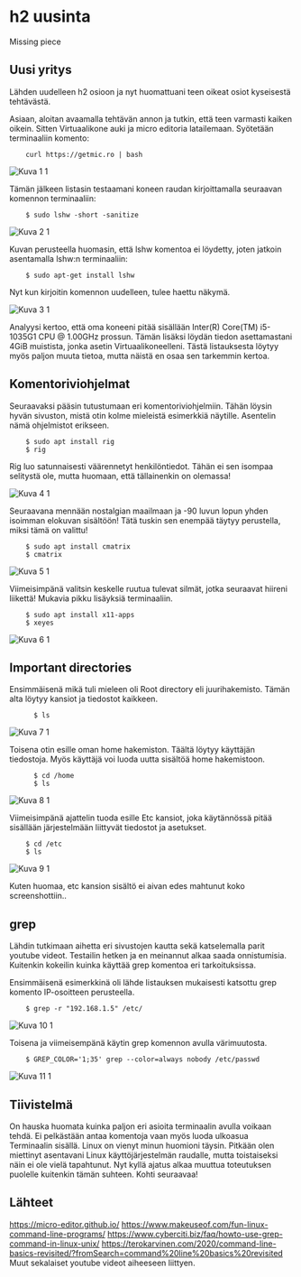# h2 uusinta
Missing piece

## Uusi yritys

Lähden uudelleen h2 osioon ja nyt huomattuani teen oikeat osiot kyseisestä tehtävästä. 

Asiaan, aloitan avaamalla tehtävän annon ja tutkin, että teen varmasti kaiken oikein. Sitten Virtuaalikone auki ja micro editoria latailemaan. 
Syötetään terminaaliin komento: 

        curl https://getmic.ro | bash
        
![Kuva 1 1](https://user-images.githubusercontent.com/100162043/213925771-872b480f-d0c7-4d20-9d2a-62e215afe36c.jpg)


Tämän jälkeen listasin testaamani koneen raudan kirjoittamalla seuraavan komennon terminaaliin: 

        $ sudo lshw -short -sanitize
        
![Kuva 2 1](https://user-images.githubusercontent.com/100162043/213925784-e5f4d8ec-9f49-401e-9444-413a46a58a66.jpg)



Kuvan perusteella huomasin, että lshw komentoa ei löydetty, joten jatkoin asentamalla lshw:n terminaaliin:

        $ sudo apt-get install lshw
        
Nyt kun kirjoitin komennon uudelleen, tulee haettu näkymä. 

![Kuva 3 1](https://user-images.githubusercontent.com/100162043/213925792-bd93cc91-43de-43c4-a45f-bf197d46c07b.jpg)



Analyysi kertoo, että oma koneeni pitää sisällään Inter(R) Core(TM) i5-1035G1 CPU @ 1.00GHz prossun. Tämän lisäksi löydän tiedon asettamastani 4GiB muistista,
jonka asetin Virtuaalikoneelleni. Tästä listauksesta löytyy myös paljon muuta tietoa, mutta näistä en osaa sen tarkemmin kertoa. 

## Komentoriviohjelmat

Seuraavaksi pääsin tutustumaan eri komentoriviohjelmiin. Tähän löysin hyvän sivuston, mistä otin kolme mieleistä esimerkkiä näytille. 
Asentelin nämä ohjelmistot erikseen. 

        $ sudo apt install rig
        $ rig
        
Rig luo satunnaisesti väärennetyt henkilöntiedot. Tähän ei sen isompaa selitystä ole, mutta huomaan, että tällainenkin on olemassa!

![Kuva 4 1](https://user-images.githubusercontent.com/100162043/213925797-3ac69f0f-e66d-4d80-bcbe-11eed3d3c1d6.jpg)



Seuraavana mennään nostalgian maailmaan ja -90 luvun lopun yhden isoimman elokuvan sisältöön! Tätä tuskin sen enempää täytyy perustella, miksi tämä on valittu!

        $ sudo apt install cmatrix
        $ cmatrix
        
![Kuva 5 1](https://user-images.githubusercontent.com/100162043/213925801-b4363f25-6b3b-488a-9aa7-33cb0ecd4512.jpg)



Viimeisimpänä valitsin keskelle ruutua tulevat silmät, jotka seuraavat hiireni liikettä! Mukavia pikku lisäyksiä terminaaliin. 

        $ sudo apt install x11-apps
        $ xeyes
        
![Kuva 6 1](https://user-images.githubusercontent.com/100162043/213925807-c6632889-2f09-42cb-a61e-fa252ad3bb32.jpg)



## Important directories

Ensimmäisenä mikä tuli mieleen oli Root directory eli juurihakemisto. Tämän alta löytyy kansiot ja tiedostot kaikkeen. 

          $ ls
          
![Kuva 7 1](https://user-images.githubusercontent.com/100162043/213925815-48effa24-2c87-45ca-9662-eeed6b6c0c3e.jpg)



Toisena otin esille oman home hakemiston. Täältä löytyy käyttäjän tiedostoja. Myös käyttäjä voi luoda uutta sisältöä home hakemistoon. 

          $ cd /home
          $ ls
          
![Kuva 8 1](https://user-images.githubusercontent.com/100162043/213925822-9e39b692-3a09-4697-b508-206995d3b436.jpg)



Viimeisimpänä ajattelin tuoda esille Etc kansiot, joka käytännössä pitää sisällään järjestelmään liittyvät tiedostot ja asetukset. 

        $ cd /etc
        $ ls
        
![Kuva 9 1](https://user-images.githubusercontent.com/100162043/213925824-cf4b71e4-a99c-4bf4-881d-20bd8bc1a58d.jpg)


Kuten huomaa, etc kansion sisältö ei aivan edes mahtunut koko screenshottiin.. 


## grep

Lähdin tutkimaan aihetta eri sivustojen kautta sekä katselemalla parit youtube videot. Testailin hetken ja en meinannut alkaa saada onnistumisia. 
Kuitenkin kokeilin kuinka käyttää grep komentoa eri tarkoituksissa. 

Ensimmäisenä esimerkkinä oli lähde listauksen mukaisesti katsottu grep komento IP-osoitteen perusteella. 

        $ grep -r "192.168.1.5" /etc/
        
![Kuva 10 1](https://user-images.githubusercontent.com/100162043/213925831-51534b48-9e4c-4aa7-872b-53936b9bf51a.jpg)



Toisena ja viimeisempänä käytin grep komennon avulla värimuutosta. 

        $ GREP_COLOR='1;35' grep --color=always nobody /etc/passwd
        
![Kuva 11 1](https://user-images.githubusercontent.com/100162043/213925834-38687fee-7944-407d-b805-16a091ad7617.jpg)



## Tiivistelmä

On hauska huomata kuinka paljon eri asioita terminaalin avulla voikaan tehdä. Ei pelkästään antaa komentoja vaan myös luoda ulkoasua Terminaalin sisällä. 
Linux on vienyt minun huomioni täysin. Pitkään olen miettinyt asentavani Linux käyttöjärjestelmän raudalle, mutta toistaiseksi näin ei ole vielä tapahtunut. 
Nyt kyllä ajatus alkaa muuttua toteutuksen puolelle kuitenkin tämän suhteen. Kohti seuraavaa!
        

## Lähteet
https://micro-editor.github.io/
https://www.makeuseof.com/fun-linux-command-line-programs/
https://www.cyberciti.biz/faq/howto-use-grep-command-in-linux-unix/
https://terokarvinen.com/2020/command-line-basics-revisited/?fromSearch=command%20line%20basics%20revisited
Muut sekalaiset youtube videot aiheeseen liittyen. 


